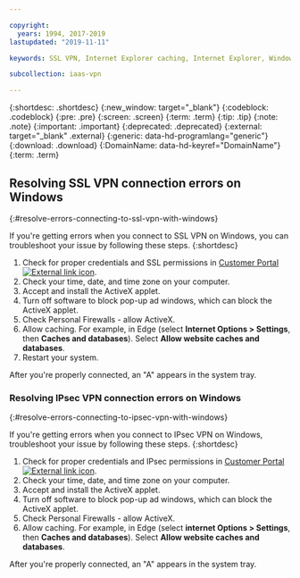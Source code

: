 ```yaml
---

copyright:
  years: 1994, 2017-2019
lastupdated: "2019-11-11"

keywords: SSL VPN, Internet Explorer caching, Internet Explorer, Windows

subcollection: iaas-vpn

---
```


{:shortdesc: .shortdesc}
{:new_window: target="_blank"}
{:codeblock: .codeblock}
{:pre: .pre}
{:screen: .screen}
{:term: .term}
{:tip: .tip}
{:note: .note}
{:important: .important}
{:deprecated: .deprecated}
{:external: target="_blank" .external}
{:generic: data-hd-programlang="generic"}
{:download: .download}
{:DomainName: data-hd-keyref="DomainName"}
{:term: .term}

## Resolving SSL VPN connection errors on Windows
{:#resolve-errors-connecting-to-ssl-vpn-with-windows}

If you're getting errors when you connect to SSL VPN on Windows, you can troubleshoot your issue by following these steps.
{:shortdesc}

1. Check for proper credentials and SSL permissions in [Customer Portal ![External link icon](../../icons/launch-glyph.svg "External link icon")](https://control.softlayer.com/).
2. Check your time, date, and time zone on your computer.
3. Accept and install the ActiveX applet.
4. Turn off software to block pop-up ad windows, which can block the ActiveX applet.
5. Check Personal Firewalls - allow ActiveX.
6. Allow caching. For example, in Edge (select **Internet Options > Settings**, then **Caches and databases**). Select **Allow website caches and databases**.
8. Restart your system.


After you're properly connected, an "A" appears in the system tray.

### Resolving IPsec VPN connection errors on Windows
{:#resolve-errors-connecting-to-ipsec-vpn-with-windows}

If you're getting errors when you connect to IPsec VPN on Windows, troubleshoot your issue by following these steps.
{:shortdesc}

1. Check for proper credentials and IPsec permissions in [Customer Portal ![External link icon](../../icons/launch-glyph.svg "External link icon")](https://control.softlayer.com/).
2. Check your time, date, and time zone on your computer.   
3. Accept and install the ActiveX applet.
4. Turn off software to block pop-up ad windows, which can block the ActiveX applet.
5. Check Personal Firewalls - allow ActiveX.
6. Allow caching. For example, in Edge (select **internet Options > Settings**, then **Caches and databases**). Select **Allow website caches and databases**.


After you're properly connected, an "A" appears in the system tray.
